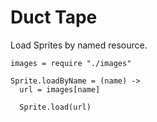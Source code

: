 Duct Tape
=========

Load Sprites by named resource.

    images = require "./images"

    Sprite.loadByName = (name) ->
      url = images[name]

      Sprite.load(url)
